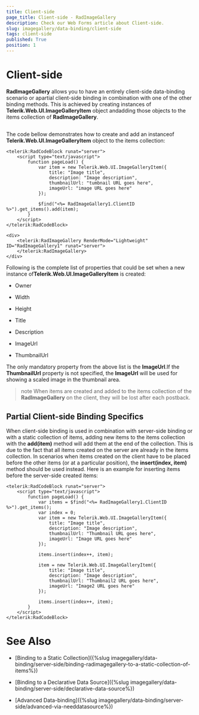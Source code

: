 ```yaml
---
title: Client-side
page_title: Client-side - RadImageGallery
description: Check our Web Forms article about Client-side.
slug: imagegallery/data-binding/client-side
tags: client-side
published: True
position: 1
---
```


# Client-side



**RadImageGallery** allows you to have an entirely client-side data-binding scenario or apartial client-side binding in combination with one of the other binding methods. This is achieved by creating instances of **Telerik.Web.UI.ImageGalleryItem** object andadding those objects to the items collection of **RadImageGallery**.

## 

The code bellow demonstrates how to create and add an instanceof **Telerik.Web.UI.ImageGalleryItem** object to the items collection:

````ASPNET
<telerik:RadCodeBlock runat="server">
	<script type="text/javascript">
		function pageLoad() {
			var item = new Telerik.Web.UI.ImageGalleryItem({
				title: "Image title",
				description: "Image description",
				thumbnailUrl: "tumbnail URL goes here",
				imageUrl: "image URL goes here"
			});

			$find("<%= RadImageGallery1.ClientID %>").get_items().add(item);
		}
	</script>
</telerik:RadCodeBlock>

<div>
	<telerik:RadImageGallery RenderMode="Lightweight" ID="RadImageGallery1" runat="server">
	</telerik:RadImageGallery>
</div>
````



Following is the complete list of properties that could be set when a new instance of**Telerik.Web.UI.ImageGalleryItem** is created:

* Owner

* Width

* Height

* Title

* Description

* ImageUrl

* ThumbnailUrl

The only mandatory property from the above list is the **ImageUrl**.If the **ThumbnailUrl** property is not specified, the **ImageUrl** will be	used for showing a scaled image in the thumbnail area.

>note When items are created and added to the items collection of the **RadImageGallery** on the client, they will be lost after each postback.
>


## Partial Client-side Binding Specifics

When client-side binding is used in combination with server-side binding or	with a static collection of items, adding new items to the items collection	with the **add(item)** method will add them at the end of the collection.	This is due to the fact that all items created on the server are already in the	items collection. In scenarios when items created on the client have to be	placed before the other items (or at a particular position), the **insert(index, item)**	method should be used instead. Here is an example for inserting items before	the server-side created items:

````ASPNET
<telerik:RadCodeBlock runat="server">
	<script type="text/javascript">
		function pageLoad() {
			var items = $find("<%= RadImageGallery1.ClientID %>").get_items();
			var index = 0;
			var item = new Telerik.Web.UI.ImageGalleryItem({
				title: "Image title",
				description: "Image description",
				thumbnailUrl: "Thumbnail URL goes here",
				imageUrl: "Image URL goes here"
			});

			items.insert(index++, item);

			item = new Telerik.Web.UI.ImageGalleryItem({
				title: "Image title",
				description: "Image description",
				thumbnailUrl: "Thumbnail2 URL goes here",
				imageUrl: "Image2 URL goes here"
			});

			items.insert(index++, item);
		}
	</script>
</telerik:RadCodeBlock>
````



# See Also

 * [Binding to a Static Collection]({%slug imagegallery/data-binding/server-side/binding-radimagegallery-to-a-static-collection-of-items%})

 * [Binding to a Declarative Data Source]({%slug imagegallery/data-binding/server-side/declarative-data-source%})

 * [Advanced Data-binding]({%slug imagegallery/data-binding/server-side/advanced-via-needdatasource%})
